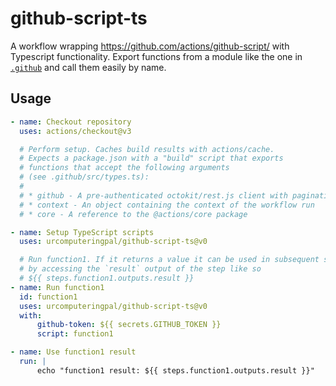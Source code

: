 # github-script-ts

A workflow wrapping https://github.com/actions/github-script/ with Typescript functionality. Export functions from a module like the one in [`.github`](./.github) and call them easily by name.

## Usage

```yaml
- name: Checkout repository
  uses: actions/checkout@v3

  # Perform setup. Caches build results with actions/cache.
  # Expects a package.json with a "build" script that exports
  # functions that accept the following arguments
  # (see .github/src/types.ts):
  #
  # * github - A pre-authenticated octokit/rest.js client with pagination plugins
  # * context - An object containing the context of the workflow run
  # * core - A reference to the @actions/core package

- name: Setup TypeScript scripts
  uses: urcomputeringpal/github-script-ts@v0

  # Run function1. If it returns a value it can be used in subsequent steps
  # by accessing the `result` output of the step like so
  # ${{ steps.function1.outputs.result }}
- name: Run function1
  id: function1
  uses: urcomputeringpal/github-script-ts@v0
  with:
      github-token: ${{ secrets.GITHUB_TOKEN }}
      script: function1

- name: Use function1 result
  run: |
      echo "function1 result: ${{ steps.function1.outputs.result }}"
```
